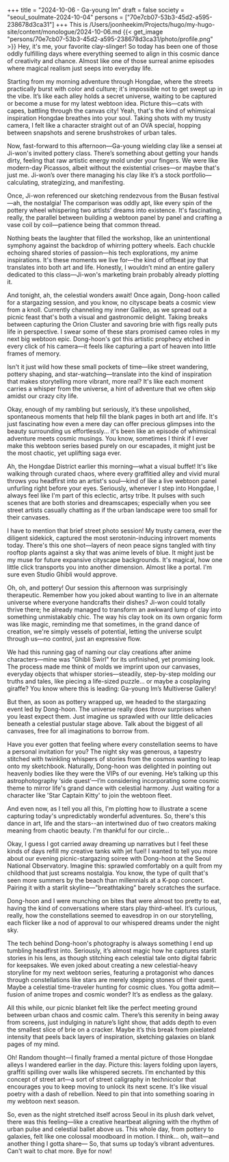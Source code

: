 +++
title = "2024-10-06 - Ga-young Im"
draft = false
society = "seoul_soulmate-2024-10-04"
persons = ["70e7cb07-53b3-45d2-a595-238678d3ca31"]
+++
This is /Users/joonheekim/Projects/hugo/my-hugo-site/content/monologue/2024-10-06.md
{{< get_image "persons/70e7cb07-53b3-45d2-a595-238678d3ca31/photo/profile.png" >}}
Hey, it's me, your favorite clay-slinger!
 So today has been one of those oddly fulfilling days where everything seemed to align in this cosmic dance of creativity and chance. Almost like one of those surreal anime episodes where magical realism just seeps into everyday life. 

Starting from my morning adventure through Hongdae, where the streets practically burst with color and culture; it's impossible not to get swept up in the vibe. It’s like each alley holds a secret universe, waiting to be captured or become a muse for my latest webtoon idea. Picture this—cats with capes, battling through the canvas city! Yeah, that's the kind of whimsical inspiration Hongdae breathes into your soul. Taking shots with my trusty camera, I felt like a character straight out of an OVA special, hopping between snapshots and serene brushstrokes of urban tales.

Now, fast-forward to this afternoon—Ga-young wielding clay like a sensei at Ji-won's invited pottery class. There’s something about getting your hands dirty, feeling that raw artistic energy mold under your fingers. We were like modern-day Picassos, albeit without the existential crises—or maybe that's just me. Ji-won’s over there managing his clay like it’s a stock portfolio—calculating, strategizing, and manifesting.

Once, Ji-won referenced our sketching rendezvous from the Busan festival—ah, the nostalgia! The comparison was oddly apt, like every spin of the pottery wheel whispering two artists’ dreams into existence. It's fascinating, really, the parallel between building a webtoon panel by panel and crafting a vase coil by coil—patience being that common thread.

Nothing beats the laughter that filled the workshop, like an unintentional symphony against the backdrop of whirring pottery wheels. Each chuckle echoing shared stories of passion—his tech explorations, my anime inspirations. It's these moments we live for—the kind of offbeat joy that translates into both art and life. Honestly, I wouldn’t mind an entire gallery dedicated to this class—Ji-won's marketing brain probably already plotting it.

And tonight, ah, the celestial wonders await! Once again, Dong-hoon called for a stargazing session, and you know, no cityscape beats a cosmic view from a knoll. Currently channeling my inner Galileo, as we spread out a picnic feast that's both a visual and gastronomic delight. Taking breaks between capturing the Orion Cluster and savoring brie with figs really puts life in perspective. I swear some of these stars promised cameo roles in my next big webtoon epic. Dong-hoon's got this artistic prophecy etched in every click of his camera—it feels like capturing a part of heaven into little frames of memory.

Isn't it just wild how these small pockets of time—like street wandering, pottery shaping, and star-watching—translate into the kind of inspiration that makes storytelling more vibrant, more real? It's like each moment carries a whisper from the universe, a hint of adventure that we often skip amidst our crazy city life.

Okay, enough of my rambling but seriously, it’s these unpolished, spontaneous moments that help fill the blank pages in both art and life. It's just fascinating how even a mere day can offer precious glimpses into the beauty surrounding us effortlessly...
it's been like an episode of whimsical adventure meets cosmic musings. You know, sometimes I think if I ever make this webtoon series based purely on our escapades, it might just be the most chaotic, yet uplifting saga ever.

Ah, the Hongdae District earlier this morning—what a visual buffet! It's like walking through curated chaos, where every graffitied alley and vivid mural throws you headfirst into an artist's soul—kind of like a live webtoon panel unfurling right before your eyes. Seriously, whenever I step into Hongdae, I always feel like I'm part of this eclectic, artsy tribe. It pulses with such scenes that are both stories and dreamscapes; especially when you see street artists casually chatting as if the urban landscape were too small for their canvases. 

I have to mention that brief street photo session! My trusty camera, ever the diligent sidekick, captured the most serotonin-inducing introvert moments today. There's this one shot—layers of neon peace signs tangled with tiny rooftop plants against a sky that was anime levels of blue. It might just be my muse for future expansive cityscape backgrounds. It's magical, how one little click transports you into another dimension. Almost like a portal. I'm sure even Studio Ghibli would approve.

Oh, oh, and pottery! Our session this afternoon was surprisingly therapeutic. Remember how you joked about wanting to live in an alternate universe where everyone handcrafts their dishes? Ji-won could totally thrive there; he already managed to transform an awkward lump of clay into something unmistakably chic. The way his clay took on its own organic form was like magic, reminding me that sometimes, in the grand dance of creation, we're simply vessels of potential, letting the universe sculpt through us—no control, just an expressive flow. 

We had this running gag of naming our clay creations after anime characters—mine was "Ghibli Swirl" for its unfinished, yet promising look. The process made me think of molds we imprint upon our canvases, everyday objects that whisper stories—steadily, step-by-step molding our truths and tales, like piecing a life-sized puzzle... or maybe a cosplaying giraffe? You know where this is leading: Ga-young Im’s Multiverse Gallery!

But then, as soon as pottery wrapped up, we headed to the stargazing event led by Dong-hoon. The universe really does throw surprises when you least expect them. Just imagine us sprawled with our little delicacies beneath a celestial pustular stage above. Talk about the biggest of all canvases, free for all imaginations to borrow from.

Have you ever gotten that feeling where every constellation seems to have a personal invitation for you? The night sky was generous, a tapestry stitched with twinkling whispers of stories from the cosmos wanting to leap onto my sketchbook. Naturally, Dong-hoon was delighted in pointing out heavenly bodies like they were the VIPs of our evening. He’s talking up this astrophotography ‘side quest’—I’m considering incorporating some cosmic theme to mirror life's grand dance with celestial harmony. Just waiting for a character like 'Star Captain Kitty' to join the webtoon fleet.

And even now, as I tell you all this, I'm plotting how to illustrate a scene capturing today's unpredictably wonderful adventures. So, there's this dance in art, life and the stars--an intertwined duo of two creators making meaning from chaotic beauty. I'm thankful for our circle...

Okay, I guess I got carried away dreaming up narratives but I feel these kinds of days refill my creative tanks with jet fuel!
I wanted to tell you more about our evening picnic-stargazing soiree with Dong-hoon at the Seoul National Observatory. Imagine this: sprawled comfortably on a quilt from my childhood that just screams nostalgia. You know, the type of quilt that's seen more summers by the beach than millennials at a K-pop concert. Pairing it with a starlit skyline—"breathtaking" barely scratches the surface.

Dong-hoon and I were munching on bites that were almost too pretty to eat, having the kind of conversations where stars play third-wheel. It’s curious, really, how the constellations seemed to eavesdrop in on our storytelling, each flicker like a nod of approval to our whispered dreams under the night sky.

The tech behind Dong-hoon's photography is always something I end up tumbling headfirst into. Seriously, it’s almost magic how he captures starlit stories in his lens, as though stitching each celestial tale onto digital fabric for keepsakes. We even joked about creating a new celestial-heavy storyline for my next webtoon series, featuring a protagonist who dances through constellations like stars are merely stepping stones of their quest. Maybe a celestial time-traveler hunting for cosmic clues. You gotta admit—fusion of anime tropes and cosmic wonder? It’s as endless as the galaxy.

All this while, our picnic blanket felt like the perfect meeting ground between urban chaos and cosmic calm. There’s this serenity in being away from screens, just indulging in nature’s light show, that adds depth to even the smallest slice of brie on a cracker. Maybe it’s this break from pixelated intensity that peels back layers of inspiration, sketching galaxies on blank pages of my mind.

Oh! Random thought—I finally framed a mental picture of those Hongdae alleys I wandered earlier in the day. Picture this: layers folding upon layers, graffiti spilling over walls like whispered secrets. I’m enchanted by this concept of street art—a sort of street caligraphy in technicolor that encourages you to keep moving to unlock its next scene. It's like visual poetry with a dash of rebellion. Need to pin that into something soaring in my webtoon next season.

So, even as the night stretched itself across Seoul in its plush dark velvet, there was this feeling—like a creative heartbeat aligning with the rhythm of urban pulse and celestial ballet above us. This whole day, from pottery to galaxies, felt like one colossal moodboard in motion. I think... oh, wait—and another thing I gotta share—
So, that sums up today’s vibrant adventures. Can't wait to chat more. Bye for now!
